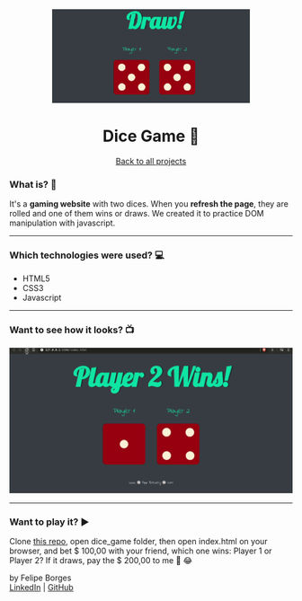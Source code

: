 <div align="center">	
	<img src="./.github/dicegameimg.png" alt="tindogImage" width="70%"/>	
</div>

<div align="center">
	<h1>Dice Game 🎲</h1>	
</div>

<div align="center" style:"font-size: 12px">	
	<a href="https://github.com/felipejsborges/web_development_bootcamp_projects">Back to all projects</a>
</div>

### What is? 🤔
It's a **gaming website** with two dices. When you **refresh the page**, they are rolled and one of them wins or draws. We created it to practice DOM manipulation with javascript.
<hr>

### Which technologies were used? 💻
- HTML5
- CSS3
- Javascript
<hr>

### Want to see how it looks? 📺<br>
![dicegame](./.github/dicegame.gif)
<hr>

### Want to play it? ▶️
Clone [this repo](https://github.com/felipejsborges/web_development_bootcamp_projects), open dice_game folder, then open index.html on your browser, and bet $ 100,00 with your friend, which one wins: Player 1 or Player 2? If it draws, pay the $ 200,00 to me 🤑 😂 

by Felipe Borges<br>
[LinkedIn](https://www.linkedin.com/in/felipejsborges) | [GitHub](https://github.com/felipejsborges)

